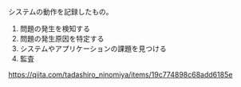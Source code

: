 システムの動作を記録したもの。

1. 問題の発生を検知する
2. 問題の発生原因を特定する
3. システムやアプリケーションの課題を見つける
4. 監査

https://qiita.com/tadashiro_ninomiya/items/19c774898c68add6185e
